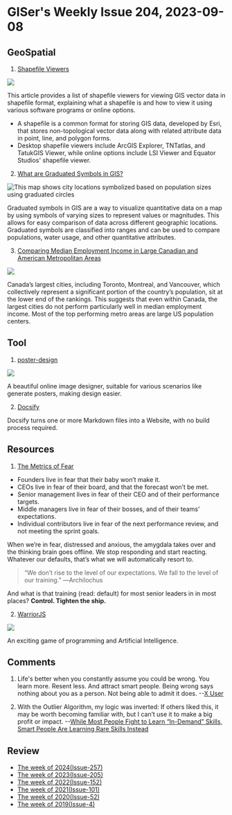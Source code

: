 # GISer's Weekly Issue 204, 2023-09-08

## GeoSpatial

1. [Shapefile Viewers](https://www.gislounge.com/shapefile-viewers/)

![](https://www.gislounge.com/wp-content/uploads/2013/05/arcgis-explorer.png)

This article provides a list of shapefile viewers for viewing GIS vector data in shapefile format, explaining what a shapefile is and how to view it using various software programs or online options.

- A shapefile is a common format for storing GIS data, developed by Esri, that stores non-topological vector data along with related attribute data in point, line, and polygon forms.
- Desktop shapefile viewers include ArcGIS Explorer, TNTatlas, and TatukGIS Viewer, while online options include LSI Viewer and Equator Studios' shapefile viewer.

2. [What are Graduated Symbols in GIS?](https://www.gislounge.com/what-are-graduated-symbols-in-gis/)

![This map shows city locations symbolized based on population sizes using graduated circles](https://www.gislounge.com/wp-content/uploads/2020/08/cities-graduated-symbols.png)

Graduated symbols in GIS are a way to visualize quantitative data on a map by using symbols of varying sizes to represent values or magnitudes. This allows for easy comparison of data across different geographic locations. Graduated symbols are classified into ranges and can be used to compare populations, water usage, and other quantitative attributes.

3. [Comparing Median Employment Income in Large Canadian and American Metropolitan Areas](https://www.fraserinstitute.org/sites/default/files/comparing-median-employment-income-in-large-canadian-and-american-metropolitan-areas.pdf)

![](https://www.fraserinstitute.org/sites/default/files/styles/large/public/files-2023/comparing-median-employment-income-in-large-canadian-and-american-metropolitan-areas.jpg?itok=P62-dwql)

Canada’s largest cities, including Toronto, Montreal, and Vancouver, which collectively represent a significant portion of the country’s population, sit at the lower end of the rankings. This suggests that even within Canada, the largest cities do not perform particularly well in median employment income. Most of the top performing metro areas are large US population centers.

## Tool

1. [poster-design](https://github.com/palxiao/poster-design)

![](https://camo.githubusercontent.com/f75c62e32bd7f412cbfa24285c1fe671a7e69dbf9d880361d29cd4f106a5ca1d/68747470733a2f2f78702e70616c78702e636e2f696d616765732f323032332d372d31362d313638393530303131323639342e676966)

A beautiful online image designer, suitable for various scenarios like generate posters, making design easier.

2. [Docsify](https://github.com/docsifyjs/docsify)

Docsify turns one or more Markdown files into a Website, with no build process required.

## Resources

1. [The Metrics of Fear](https://hagakure.substack.com/p/twh49-the-metrics-of-fear#%C2%A7fear)

- Founders live in fear that their baby won’t make it.
- CEOs live in fear of their board, and that the forecast won’t be met.
- Senior management lives in fear of their CEO and of their performance targets.
- Middle managers live in fear of their bosses, and of their teams’ expectations.
- Individual contributors live in fear of the next performance review, and not meeting the sprint goals.

When we’re in fear, distressed and anxious, the amygdala takes over and the thinking brain goes offline. We stop responding and start reacting. Whatever our defaults, that’s what we will automatically resort to.

> “We don’t rise to the level of our expectations. We fall to the level of our training.” ―Archilochus

And what is that training (read: default) for most senior leaders in in most places? **Control. Tighten the ship.**

2. [WarriorJS](https://github.com/olistic/warriorjs)

![](https://user-images.githubusercontent.com/5600126/40150855-8b2acdd2-5952-11e8-9034-00dcee0c4c2c.gif)

An exciting game of programming and Artificial Intelligence.

## Comments

1. Life's better when you constantly assume you could be wrong. You learn more. Resent less. And attract smart people. Being wrong says nothing about you as a person. Not being able to admit it does.
   --[X User](https://twitter.com/Patticus/status/1697678713138119128)

2. With the Outlier Algorithm, my logic was inverted: If others liked this, it may be worth becoming familiar with, but I can’t use it to make a big profit or impact.
   --[While Most People Fight to Learn “In-Demand” Skills, Smart People Are Learning Rare Skills Instead](https://medium.com/accelerated-intelligence/while-most-people-fight-to-learn-in-demand-skills-smart-people-are-secretly-learning-rare-skills-f9b26856c9d6)

## Review

- [The week of 2024(Issue-257)](../2024/issue-257.md)
- [The week of 2023(Issue-205)](../2023/issue-205.md)
- [The week of 2022(Issue-152)](../2022/issue-152.md)
- [The week of 2021(Issue-101)](../2021/issue-101.md)
- [The week of 2020(Issue-52)](../2020/issue-52.md)
- [The week of 2019(Issue-4)](../2019/issue-4.md)
